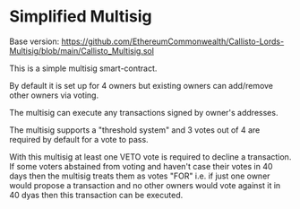 # Simplified Multisig

Base version: https://github.com/EthereumCommonwealth/Callisto-Lords-Multisig/blob/main/Callisto_Multisig.sol

This is a simple multisig smart-contract.

By default it is set up for 4 owners but existing owners can add/remove other owners via voting.

The multisig can execute any transactions signed by owner's addresses.

The multisig supports a "threshold system" and 3 votes out of 4 are required by default for a vote to pass.

With this multisig at least one VETO vote is required to decline a transaction. If some voters abstained from voting and haven't case their votes in 40 days then the multisig treats them as votes "FOR" i.e. if just one owner would propose a transaction and no other owners would vote against it in 40 dyas then this transaction can be executed.
